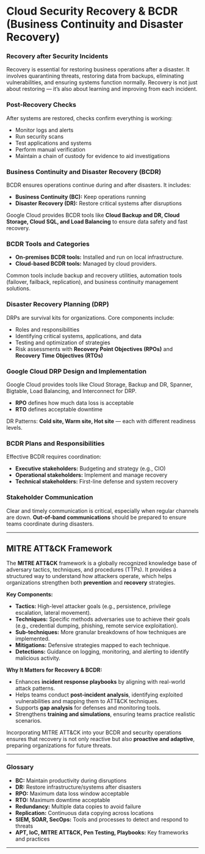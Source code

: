 # Cloud Security Recovery & BCDR (Business Continuity and Disaster Recovery)

### Recovery after Security Incidents

Recovery is essential for restoring business operations after a disaster. It involves quarantining threats, restoring data from backups, eliminating vulnerabilities, and ensuring systems function normally. Recovery is not just about restoring — it’s also about learning and improving from each incident.

### Post-Recovery Checks

After systems are restored, checks confirm everything is working:

* Monitor logs and alerts
* Run security scans
* Test applications and systems
* Perform manual verification
* Maintain a chain of custody for evidence to aid investigations

### Business Continuity and Disaster Recovery (BCDR)

BCDR ensures operations continue during and after disasters. It includes:

* **Business Continuity (BC):** Keep operations running
* **Disaster Recovery (DR):** Restore critical systems after disruptions

Google Cloud provides BCDR tools like **Cloud Backup and DR, Cloud Storage, Cloud SQL, and Load Balancing** to ensure data safety and fast recovery.

### BCDR Tools and Categories

* **On-premises BCDR tools:** Installed and run on local infrastructure.
* **Cloud-based BCDR tools:** Managed by cloud providers.

Common tools include backup and recovery utilities, automation tools (failover, failback, replication), and business continuity management solutions.

### Disaster Recovery Planning (DRP)

DRPs are survival kits for organizations. Core components include:

* Roles and responsibilities
* Identifying critical systems, applications, and data
* Testing and optimization of strategies
* Risk assessments with **Recovery Point Objectives (RPOs)** and **Recovery Time Objectives (RTOs)**

### Google Cloud DRP Design and Implementation

Google Cloud provides tools like Cloud Storage, Backup and DR, Spanner, Bigtable, Load Balancing, and Interconnect for DRP.

* **RPO** defines how much data loss is acceptable
* **RTO** defines acceptable downtime

DR Patterns: **Cold site, Warm site, Hot site** — each with different readiness levels.

### BCDR Plans and Responsibilities

Effective BCDR requires coordination:

* **Executive stakeholders:** Budgeting and strategy (e.g., CIO)
* **Operational stakeholders:** Implement and manage recovery
* **Technical stakeholders:** First-line defense and system recovery

### Stakeholder Communication

Clear and timely communication is critical, especially when regular channels are down. **Out-of-band communications** should be prepared to ensure teams coordinate during disasters.

---

## MITRE ATT&CK Framework

The **MITRE ATT&CK** framework is a globally recognized knowledge base of adversary tactics, techniques, and procedures (TTPs). It provides a structured way to understand how attackers operate, which helps organizations strengthen both **prevention** and **recovery** strategies.

**Key Components:**

* **Tactics:** High-level attacker goals (e.g., persistence, privilege escalation, lateral movement).
* **Techniques:** Specific methods adversaries use to achieve their goals (e.g., credential dumping, phishing, remote service exploitation).
* **Sub-techniques:** More granular breakdowns of how techniques are implemented.
* **Mitigations:** Defensive strategies mapped to each technique.
* **Detections:** Guidance on logging, monitoring, and alerting to identify malicious activity.

**Why It Matters for Recovery & BCDR:**

* Enhances **incident response playbooks** by aligning with real-world attack patterns.
* Helps teams conduct **post-incident analysis**, identifying exploited vulnerabilities and mapping them to ATT&CK techniques.
* Supports **gap analysis** for defenses and monitoring tools.
* Strengthens **training and simulations**, ensuring teams practice realistic scenarios.

Incorporating MITRE ATT&CK into your BCDR and security operations ensures that recovery is not only reactive but also **proactive and adaptive**, preparing organizations for future threats.

---

### Glossary

* **BC:** Maintain productivity during disruptions
* **DR:** Restore infrastructure/systems after disasters
* **RPO:** Maximum data loss window acceptable
* **RTO:** Maximum downtime acceptable
* **Redundancy:** Multiple data copies to avoid failure
* **Replication:** Continuous data copying across locations
* **SIEM, SOAR, SecOps:** Tools and processes to detect and respond to threats
* **APT, IoC, MITRE ATT&CK, Pen Testing, Playbooks:** Key frameworks and practices

---
